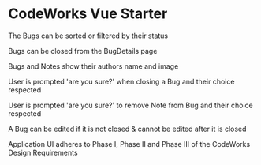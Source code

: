 # CodeWorks Vue Starter

<!-- Users Can Register, Login, and Logout -->

<!-- At least 2 supported front end routes, Bugs and BugDetails -->

<!-- Navbar allows navigating back to BugsPage -->

<!-- The BugsPage shows all bugs (pagination allowed) -->

<!-- Bugs can be created from the Bugs page -->

<!-- The list of Bugs are rendered with content separation (table or cards) -->

The Bugs can be sorted or filtered by their status

<!-- Bugs display last modified date in a standardized format (MM-DD-YYYY) -->

<!-- Styling Indication on bugs page that bug is closed (color, strike-through, etc.) -->

<!-- Creating a new Bug automatically navigates to the BugDetails page -->

<!-- The BugDetails route uses a route parameter and still renders the bug after refresh -->

<!-- The BugDetails displays all the details of a bug, its status and notes -->

<!-- The BugDetails page renders notes with content separation (table or cards) -->

<!-- Notes can be added and removed from a bug in the BugDetails page -->

Bugs can be closed from the BugDetails page

Bugs and Notes show their authors name and image

<!-- Users can only modify/delete data they created -->

User is prompted 'are you sure?' when closing a Bug and their choice respected

User is prompted 'are you sure?' to remove Note from Bug and their choice respected

A Bug can be edited if it is not closed & cannot be edited after it is closed

<!-- Only the DELETE HTTP Request can be used to close a bug -->

<!-- The PUT route does not allow the closed status of a Bug to be changed -->

<!-- The Client and Server enforce all above independently -->

<!-- Api passes all Postman Tests -->

Application UI adheres to Phase I, Phase II and Phase III of the CodeWorks Design Requirements
